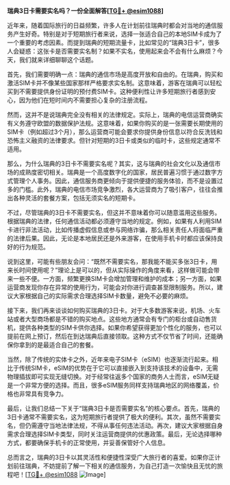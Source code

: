 **瑞典3日卡需要实名吗？一份全面解答[[TG💪+ @esim1088](https://t.me/s/esim1088)]**

近年来，随着国际旅行的日益频繁，许多人在计划前往瑞典时都会对当地的通信服务产生好奇。特别是对于短期旅行者来说，选择一张适合自己的本地SIM卡成为了一个重要的考虑因素。而提到瑞典的短期流量卡，比如常见的“瑞典3日卡”，很多人会疑惑：这张卡是否需要实名制？如果不实名，使用起来会不会有什么麻烦？今天，我们就来详细聊聊这个话题。

首先，我们需要明确一点：瑞典的通信市场是高度开放和自由的。在瑞典，购买和激活SIM卡并不像某些国家那样严格要求实名制。这意味着，游客在瑞典可以轻松买到不需要提供身份证明的预付费SIM卡。这种便利性让许多短期旅行者感到安心，因为他们在短时间内不需要担心复杂的注册流程。

然而，这并不是说瑞典完全没有相关的法律规定。实际上，瑞典的电信运营商确实有义务遵守欧盟的数据保护法规。这意味着，如果你购买的是一张需要长期使用的SIM卡（例如超过3个月），那么运营商可能会要求你提供身份信息以符合反洗钱和恐怖主义融资的法律要求。但针对短期的3日卡或类似的临时卡，这些规定通常不适用。

那么，为什么瑞典的3日卡不需要实名呢？其实，这与瑞典的社会文化以及通信市场的成熟度密切相关。瑞典是一个高度数字化的国家，居民普遍习惯于通过数字方式管理个人事务。因此，通信服务商更倾向于提供便捷的服务体验，而不是设置过多的门槛。此外，瑞典的电信市场竞争激烈，各大运营商为了吸引客户，往往会推出各种灵活的套餐方案，包括无须实名的短期卡。

不过，尽管瑞典的3日卡不需要实名，但这并不意味着你可以随意滥用这些服务。根据瑞典的法律，任何通信活动都必须遵守当地的规定。例如，如果有人利用SIM卡进行非法活动，比如传播虚假信息或参与网络诈骗，那么相关责任人将面临严重的法律后果。因此，无论是本地居民还是外来游客，在使用手机卡时都应该保持良好的行为规范。

说到这里，可能有些朋友会问：“既然不需要实名，那我能不能买多张3日卡，用来长时间使用呢？”理论上是可以的，但从实际操作的角度来看，这样做可能会带来一些不便。一方面，频繁更换SIM卡会增加管理和维护的成本；另一方面，如果运营商发现你存在异常的使用行为，可能会对你进行调查甚至限制服务。所以，建议大家根据自己的实际需求合理选择SIM卡数量，避免不必要的麻烦。

接下来，我们再来谈谈如何购买瑞典的3日卡。对于大多数游客来说，机场、火车站或者大型商场都是不错的购买地点。这些地方通常会有专门的柜台或自动售货机，提供各种类型的SIM卡供你选择。如果你希望获得更加个性化的服务，也可以提前在网上预订，然后在到达瑞典后直接领取。这种方式不仅节省了时间，还能确保你拿到的是最适合自己的套餐。

当然，除了传统的实体卡之外，近年来电子SIM卡（eSIM）也逐渐流行起来。相比于传统SIM卡，eSIM的优势在于它可以直接嵌入到支持该技术的设备中，无需物理插拔即可实现无缝切换。对于经常往返多个国家的商务人士而言，eSIM无疑是一个非常方便的选择。而且，很多eSIM服务同样支持瑞典地区的网络覆盖，价格也非常具有竞争力。

最后，让我们总结一下关于“瑞典3日卡是否需要实名”的核心要点。首先，瑞典的3日卡通常不需要实名，这为短期旅行者提供了极大的便利。其次，虽然不需要实名，但仍需遵守当地法律法规，不得从事任何违法活动。再次，建议大家根据自身需求合理选择SIM卡类型，同时关注运营商提供的优惠政策。最后，无论选择哪种方式，都要确保手机卡的正常使用，并妥善保管好个人信息。

总而言之，瑞典的3日卡以其灵活性和便捷性深受广大旅行者的喜爱。如果你正计划前往瑞典，不妨提前了解一下相关的通信服务，为自己打造一次愉快且无忧的旅程吧！[[TG💪+ @esim1088](https://t.me/s/esim1088) ![Image](https://i.postimg.cc/4NQfJmqS/Snipaste-2025-05-13-00-14-12.png)]
